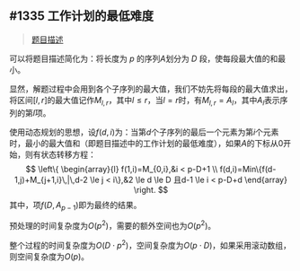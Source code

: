 ## #1335 工作计划的最低难度

> [题目描述](https://leetcode.cn/problems/minimum-difficulty-of-a-job-schedule/)

可以将题目描述简化为：将长度为 $p$ 的序列$A$划分为 $D$ 段，使每段最大值的和最小。

显然，解题过程中会用到各个子序列的最大值，我们不妨先将每段的最大值求出，将区间$[l,r]$的最大值记作$M_{l, \, r}$，其中$l \le r$，当$l=r$时，有$M_{l,r}=A_{l}$，其中$A_{l}$表示序列的第$l$项。

使用动态规划的思想，设$f(d,i)$为：当第$d$个子序列的最后一个元素为第$i$个元素时，最小的最大值和（即题目描述中的工作计划的最低难度），如果$A$的下标从0开始，则有状态转移方程：
$$
\left\{
\begin{array}{l}
f(1,i)=M_{0,i},&i < p-D+1 \\
f(d,i)=Min\{f(d-1,j)+M_{j+1,i}\,|\,d-2 \le j < i\},&2 \le d \le D 且d-1 \le i < p-D+d
\end{array}
\right.
$$
其中，项$f(D,A_{p-1})$即为最终的结果。

预处理的时间复杂度为$O(p^{2})$，需要的额外空间也为$O(p^{2})$。

整个过程的时间复杂度为$O(D \cdot p^{2})$，空间复杂度为$O(p \cdot D)$，如果采用滚动数组，则空间复杂度为$O(p)$。

